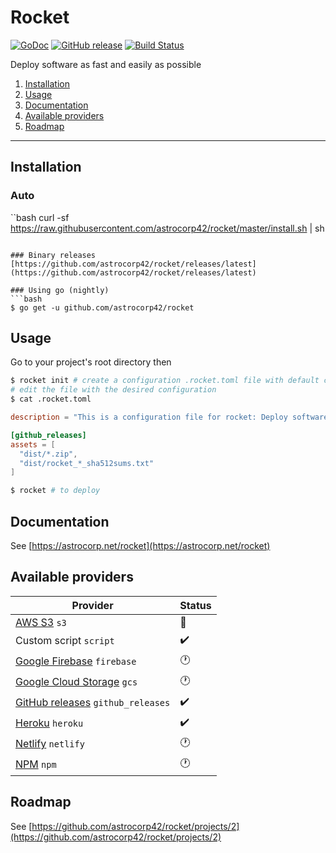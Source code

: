 # Rocket

[![GoDoc](https://godoc.org/github.com/astrocorp42/rocket?status.svg)](https://godoc.org/github.com/astrocorp42/rocket)
[![GitHub release](https://img.shields.io/github/release/astrocorp42/rocket.svg)](https://github.com/astrocorp42/rocket/releases/latest)
[![Build Status](https://travis-ci.org/astrocorp42/rocket.svg?branch=master)](https://travis-ci.org/astrocorp42/rocket)

Deploy software as fast and easily as possible

1. [Installation](#installation)
2. [Usage](#usage)
3. [Documentation](#documentation)
4. [Available providers](#available-providers)
5. [Roadmap](#roadmap)

-------------------


## Installation

### Auto
``bash
curl -sf https://raw.githubusercontent.com/astrocorp42/rocket/master/install.sh | sh
```

### Binary releases
[https://github.com/astrocorp42/rocket/releases/latest](https://github.com/astrocorp42/rocket/releases/latest)

### Using go (nightly)
```bash
$ go get -u github.com/astrocorp42/rocket
```




## Usage

Go to your project's root directory then
```bash
$ rocket init # create a configuration .rocket.toml file with default configuration
# edit the file with the desired configuration
$ cat .rocket.toml
```
```toml
description = "This is a configuration file for rocket: Deploy software as fast and easily as possible. See https://github.com/astrocorp42/rocket"

[github_releases]
assets = [
  "dist/*.zip",
  "dist/rocket_*_sha512sums.txt"
]
```
```bash
$ rocket # to deploy
```



## Documentation
See [https://astrocorp.net/rocket](https://astrocorp.net/rocket)




## Available providers

| Provider              | Status |
| --------------------- | -------|
| [AWS S3](https://aws.amazon.com/s3) `s3` | :construction: |
| Custom script `script` | :heavy_check_mark: |
| [Google Firebase](https://firebase.google.com) `firebase` | :clock1: |
| [Google Cloud Storage](https://cloud.google.com/storage) `gcs` | :clock1: |
| [GitHub releases](https://help.github.com/categories/releases) `github_releases` | :heavy_check_mark: |
| [Heroku](https://www.heroku.com) `heroku` | :heavy_check_mark: |
| [Netlify](https://www.netlify.com) `netlify` | :clock1: |
| [NPM](https://www.npmjs.com) `npm` | :clock1: |



## Roadmap

See [https://github.com/astrocorp42/rocket/projects/2](https://github.com/astrocorp42/rocket/projects/2)
